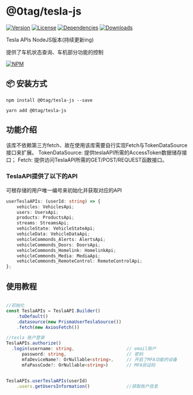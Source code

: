 # @0tag/tesla-js
[![Version](http://img.shields.io/npm/v/@0tag/tesla-js.png)](https://www.npmjs.org/package/@0tag/tesla-js)
[![License](https://img.shields.io/npm/l/@0tag/tesla-js.svg)](https://github.com/easynulls/tesla-js/blob/master/LICENSE)
[![Dependencies](https://david-dm.org/easynulls/@0tag/tesla-js.svg)](https://david-dm.org/easynulls/@0tag/tesla-js)
[![Downloads](https://img.shields.io/npm/dt/@0tag/tesla-js.svg)](https://www.npmjs.org/package/@0tag/tesla-js)

Tesla APIs NodeJS版本(持续更新ing)

提供了车机状态查询、车机部分功能的控制

[![NPM](https://nodei.co/npm/@0tag/tesla-js.png?downloads=true&downloadRank=true&stars=true)](https://nodei.co/npm/@0tag/tesla-js/)

## 📦 安装方式


```shell
npm install @0tag/tesla-js --save
```

```shell
yarn add @0tag/tesla-js
```

## 功能介绍
该库不依赖第三方fetch、故在使用该库需要自行实现Fetch与TokenDataSource接口来扩展。
TokenDataSource: 提供teslaAPI所需的AccessToken数据储存接口；
Fetch: 提供访问TeslaAPI所需的GET/POST/REQUEST函数接口。

### TeslaAPI提供了以下的API
 可根存储的用户唯一编号来初始化并获取对应的API

``` typescript
userTeslaAPIs: (userId: string) => {
	vehicles: VehiclesApi;     
	users: UsersApi;
	products: ProductsApi;      
	streams: StreamsApi;
	vehicleState: VehicleStateApi;
	vehicleData: VehicleDataApi;
	vehicleCommonds_Alerts: AlertsApi;
	vehicleCommonds_Doors: DoorsApi;
	vehicleCommonds_Homelink: HomelinkApi;
	vehicleCommonds_Media: MediaApi;
	vehicleCommonds_RemoteControl: RemoteControlApi;
};
```

## 使用教程

``` typescript

//初始化
const TeslaAPIs = TeslaAPI.Builder()
	.toDefault()
	.datasource(new PrismaUserTeslaSource())
	.fetch(new AxiosFetch())

//tesla 账户登录 
TeslaAPIs.authorize()
  .login(username: string,                    // email账户
      password: string,                       // 密码
      mfaDeviceName?: OrNullable<string>,     // 开启了MFA功能的设备
      mfaPassCode?: OrNullable<string>)       // MFA验证码


TeslaAPIs.userTeslaAPIs(userId)
    .users.getUsersInformation()              //获取账户信息
```




